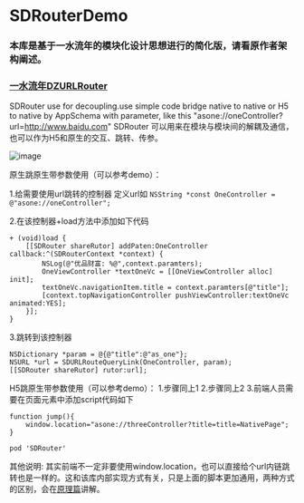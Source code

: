 # SDRouterDemo

### 本库是基于一水流年的模块化设计思想进行的简化版，请看原作者架构阐述。
### [一水流年DZURLRouter](http://dzpqzb.com/2016/11/08/2016-11-08-dzurlrouter/)

SDRouter use for decoupling.use simple code bridge native to native or H5 to native by AppSchema  with parameter, like this "asone://oneController?url=http://www.baidu.com" SDRouter 可以用来在模块与模块间的解耦及通信，也可以作为H5和原生的交互、跳转、传参。

![image](https://github.com/xlsd/SDRouter/blob/master/SpouttingFiles/demo.gif)

原生跳原生带参数使用（可以参考demo）：

1.给需要使用url跳转的控制器 定义url如
`NSString *const OneController = @"asone://oneController";`

2.在该控制器+load方法中添加如下代码
```
+ (void)load {
    [[SDRouter shareRutor] addPaten:OneController callback:^(SDRouterContext *context) {
        NSLog(@"优品财富: %@",context.paramters);
        OneViewController *textOneVc = [[OneViewController alloc] init];
        textOneVc.navigationItem.title = context.paramters[@"title"];
        [context.topNavigationController pushViewController:textOneVc animated:YES];
    }];
}
```

3.跳转到该控制器
```
NSDictionary *param = @{@"title":@"as_one"};
NSURL *url = SDURLRouteQueryLink(OneController, param);
[[SDRouter shareRutor] rutor:url];
```

H5跳原生带参数使用（可以参考demo）：
1.步骤同上1
2.步骤同上2
3.前端人员需要在页面元素中添加script代码如下
```
function jump(){
    window.location="asone://threeController?title=title=NativePage";
}
```
```
pod 'SDRouter'
```

其他说明:
其实前端不一定非要使用window.location，也可以直接给个url内链跳转也是一样的。这和该库内部实现方式有关，只是上面的脚本更加通用，两种方式的区别，会在[原理篇](http://www.jianshu.com/p/2f81b5fbd919)讲解。
